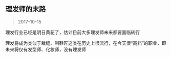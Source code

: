 ## 理发师的末路
> 2017-10-15

理发行业已经是明日黄花了，估计目前大多理发师未来都要面临转行

理发将成为类似于裁缝、制鞋匠这类在历史上很流行，在今天很“高档”的职业，即未来将仅有发型师、化妆师，没有理发师